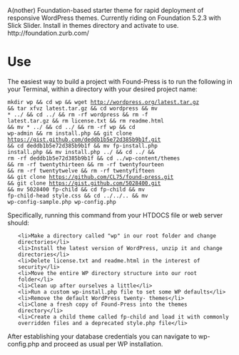 <p font-family:'Courier';>A(nother) Foundation-based starter theme for rapid deployment of responsive WordPress themes. Currently riding on Foundation 5.2.3 with Slick Slider. Install in themes directory and activate to use. http://foundation.zurb.com/</p>

<h1>Use</h1>

<p font-family:'Courier';>The easiest way to build a project with Found-Press is to run the following in your Terminal, within a directory with your desired project name:</p>

<code>mkdir wp && cd wp && wget http://wordpress.org/latest.tar.gz && tar xfvz latest.tar.gz && cd wordpress && mv * ../ && cd ../ && rm -rf wordpress && rm -f latest.tar.gz && rm license.txt && rm readme.html && mv * ../ && cd ../ && rm -rf wp && cd wp-admin && rm install.php && git clone https://gist.github.com/deddb1b5e72d385b9b1f.git && cd deddb1b5e72d385b9b1f && mv fp-install.php install.php && mv install.php ../ && cd ../ && rm -rf deddb1b5e72d385b9b1f && cd ../wp-content/themes && rm -rf twentythirteen && rm -rf twentyfourteen && rm -rf twentytwelve && rm -rf twentyfifteen && git clone https://github.com/CL75/found-press.git && git clone https://gist.github.com/5028400.git && mv 5028400 fp-child && cd fp-child && mv fp-child-head style.css && cd ../../.. && mv wp-config-sample.php wp-config.php</code>

<p font-family:'Courier';>Specifically, running this command from your HTDOCS file or web server should:</p>

<ul>
	
	<li>Make a directory called "wp" in our root folder and change directories</li>
	<li>Install the latest version of WordPress, unzip it and change directories</li>
	<li>Delete license.txt and readme.html in the interest of security</li>
	<li>Move the entire WP directory structure into our root folder</li>
	<li>Clean up after ourselves a little</li>
	<li>Run a custom wp-install.php file to set some WP defaults</li>
	<li>Remove the default WordPress twenty- themes</li>
	<li>Clone a fresh copy of Found-Press into the themes directory</li>
	<li>Create a child theme called fp-child and load it with commonly overridden files and a deprecated style.php file</li>
	
</ul>

<p>After establishing your database credentials you can navigate to wp-config.php and proceed as usual per WP installation.</p>